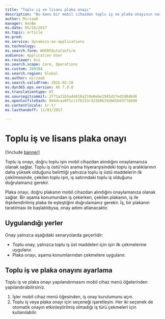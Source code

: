 ```yaml
---
title: "Toplu iş ve lisans plaka onayı"
description: "Bu konu bir mobil cihazdan toplu iş ve plaka onayının nasıl ayarlanacağını ve uygulanacağını açıklamaktadır."
author: Mirzaab
manager: AnnBe
ms.date: 05/26/2017
ms.topic: article
ms.prod: 
ms.service: dynamics-ax-applications
ms.technology: 
ms.search.form: WHSRFAutoConfirm
audience: Application User
ms.reviewer: bis
ms.search.scope: Core, Operations
ms.custom: 269384
ms.search.region: Global
ms.author: mirzaab
ms.search.validFrom: 2016-02-28
ms.dyn365.ops.version: AX 7.0.0
ms.translationtype: HT
ms.sourcegitcommit: 2771a31b5a4d418a27de0ebe1945d1fed2d8d6d6
ms.openlocfilehash: 0444caa0f1cc176153c322b8619db65bd377ddd0
ms.contentlocale: tr-tr
ms.lasthandoff: 11/03/2017

---
```


# <a name="batch-and-license-plate-confirmation"></a>Toplu iş ve lisans plaka onayı

[!include [banner](../includes/banner.md)]

Toplu iş onayı, doğru toplu işin mobil cihazdan alındığını onaylamanıza olanak sağlar. Toplu iş üstü'nün arama hiyerarşisindeki toplu iş aralıklarının daha yüksek olduğunu belirttiği yalnızca toplu iş üstü maddelerin ilk çekilmesinde, çekilen toplu işin, iş satırındaki toplu iş olduğunu doğrulamanız gerekir. 

Plaka onayı, doğru plakanın mobil cihazdan alındığını onaylamanıza olanak sağlar. Bir aşama konumundan iş çekerken, çekilen plakanın, iş ile ilişkilendirilmiş plaka ile eşleştiğini doğrulamanız gerekir. İş, bir plakanın taratılması ile başlatıldıysa, onay adımı atlanacaktır.

## <a name="where-it-applies"></a>Uygulandığı yerler
Onay yalnızca aşağıdaki senaryolarda geçerlidir:

- Toplu onay, yalnızca toplu iş üst maddeleri için işin ilk çekmelerine uygulanır.
- Plaka onayı, aşama konumlarından çekmelere uygulanır.

## <a name="set-up-batch-and-license-plate-confirmation"></a>Toplu iş ve plaka onayını ayarlama
Toplu iş ve plaka onayı yapılandırmasını mobil cihaz menü öğelerinden yapılandırabilirsiniz.  
1.  İşler mobil cihaz menü öğesinden, iş onay kurulumunu açın.  
2.  Toplu iş veya plaka onayı için seçeneği işaretleyin. Her iki seçenek de otomatik onayın etkinleştirilmiş olmadığı iş türü çekmeleri için kullanılabilir.  

